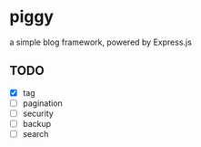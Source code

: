 # piggy
a simple blog framework, powered by Express.js

## TODO
- [x] tag
- [ ] pagination
- [ ] security
- [ ] backup
- [ ] search
